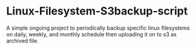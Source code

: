# Linux-Filesystem-S3backup-script
A simple ongoing project to periodically backup specific linux filesystems on daily, weekly, and monthly schedule then uploading it on to s3 as archived file. 

